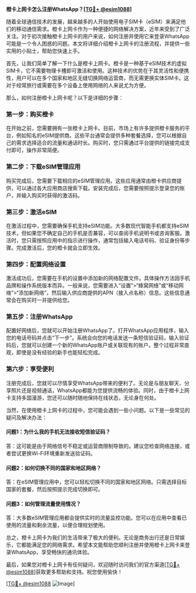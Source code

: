 **橙卡上网卡怎么注册WhatsApp？[[TG💪+ @esim1088](https://t.me/s/esim1088)]**

随着全球通信技术的发展，越来越多的人开始使用电子SIM卡（eSIM）来满足他们的移动通信需求。橙卡上网卡作为一种便捷的网络解决方案，近年来受到了广泛关注。对于初次接触橙卡上网卡的用户来说，如何注册并使用它来登录WhatsApp可能是一个令人困惑的问题。本文将详细介绍橙卡上网卡的注册流程，并提供一些实用的小贴士，帮助您快速上手。

首先，让我们简单了解一下什么是橙卡上网卡。橙卡是一种基于eSIM技术的虚拟SIM卡，它不需要物理卡槽即可激活和使用。这种技术的优势在于其灵活性和便携性，用户可以在多个国家和地区无缝切换网络运营商，而无需更换实体SIM卡。这对于经常旅行或需要在多个设备上使用网络的人来说尤为方便。

那么，如何注册橙卡上网卡呢？以下是详细的步骤：

### **第一步：购买橙卡**
在开始之前，您需要拥有一张橙卡上网卡。目前，市场上有许多提供橙卡服务的平台，例如知名的eSIM提供商。这些平台通常会提供多种套餐选择，您可以根据自己的需求选择适合的流量和通话时长。购买时，您只需通过平台提供的链接完成支付即可，操作非常简便。

### **第二步：下载eSIM管理应用**
购买完成后，您需要下载相应的eSIM管理应用。这些应用通常由橙卡供应商提供，可以通过各大应用商店搜索下载。安装完成后，您需要按照提示登录您的账户，并输入购买时获得的激活码。

### **第三步：激活eSIM**
在激活过程中，您需要确保手机支持eSIM功能。大多数现代智能手机都支持eSIM技术，但如果您不确定自己的手机是否兼容，可以查阅手机说明书或咨询客服。激活时，您只需按照应用中的指示进行操作，通常包括输入电话号码、验证身份等步骤。完成激活后，您的橙卡就会立即生效。

### **第四步：配置网络设置**
激活成功后，您需要在手机的设置中添加新的网络配置文件。具体操作方法因手机品牌和操作系统版本而异。一般来说，您需要进入“设置”>“蜂窝网络”或“移动网络”>“添加新网络”，然后输入供应商提供的APN（接入点名称）信息。这些信息通常会在购买时一并提供给您。

### **第五步：注册WhatsApp**
配置好网络后，您就可以开始注册WhatsApp了。打开WhatsApp应用程序，输入您的电话号码并点击“下一步”。系统会向您的电话发送一条短信验证码，输入验证码后，您就可以创建一个新的WhatsApp账户或关联现有的账户。整个过程非常直观，即使是没有经验的新手也能轻松完成。

### **第六步：享受便利**
注册完成后，您就可以尽情享受WhatsApp带来的便利了。无论是与朋友聊天、分享照片还是视频通话，WhatsApp都能为您提供流畅的体验。同时，由于橙卡上网卡支持多国漫游，您还可以随时随地保持在线状态，无论身在何处。

当然，在使用橙卡上网卡的过程中，您可能会遇到一些小问题。以下是一些常见的疑问及解决办法：

#### **问题1：为什么我的手机无法接收短信验证码？**
答：这可能是由于网络信号不稳定或运营商限制导致的。建议您检查网络连接，或者尝试更换Wi-Fi环境重新发送验证码。

#### **问题2：如何切换不同的国家和地区网络？**
答：在eSIM管理应用中，您可以轻松切换不同的国家和地区网络。只需选择目标国家的套餐，然后按照提示完成切换即可。

#### **问题3：如何管理流量使用情况？**
答：大多数eSIM管理应用都会提供实时的流量监控功能。您可以在应用中查看已使用的流量和剩余流量，以便合理规划使用。

总之，橙卡上网卡为我们的生活带来了极大的便利。无论是商务出行还是日常娱乐，它都能满足您的网络需求。希望本文能帮助您顺利注册并使用橙卡上网卡来登录WhatsApp，享受畅快的通讯体验。

最后，如果您对橙卡上网卡有任何疑问，欢迎随时访问我们的官方渠道[[TG💪+ @esim1088](https://t.me/s/esim1088)]获取更多帮助和支持。祝您使用愉快！

[[TG💪+ @esim1088](https://t.me/s/esim1088) ![Image](https://i.postimg.cc/4NQfJmqS/Snipaste-2025-05-13-00-14-12.png)]